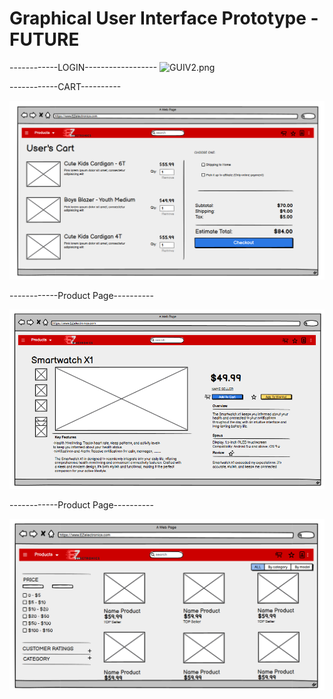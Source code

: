 # Graphical User Interface Prototype - FUTURE
------------LOGIN------------------
![GUIV2.png](./diagrams/v2/GUIV2/GUIV2.png)

------------CART----------

![Cart_v2.png](./diagrams/v2/GUI_V2/Cart_v2.png)



------------Product Page----------

![Product_v2.png](./diagrams/v2/GUI_V2/Product_V2.png)




------------Product Page----------

![Searched_product_v2.png](./diagrams/v2/GUI_V2/Searched_products_v2.png)